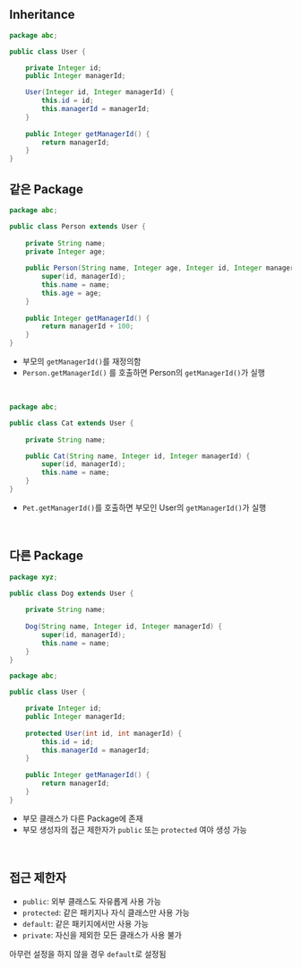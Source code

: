 ## Inheritance

```java
package abc;

public class User {

    private Integer id;
    public Integer managerId;

    User(Integer id, Integer managerId) {
        this.id = id;
        this.managerId = managerId;
    }
    
    public Integer getManagerId() {
        return managerId;
    }
}
```

## 같은 Package

```java
package abc;

public class Person extends User {
    
    private String name;
    private Integer age;
    
    public Person(String name, Integer age, Integer id, Integer managerId) {
        super(id, managerId);
        this.name = name;
        this.age = age;
    }
    
    public Integer getManagerId() {
        return managerId + 100;
    }
}
```
- 부모의 ```getManagerId()```를 재정의함
- ```Person.getManagerId()``` 를 호출하면 Person의 ```getManagerId()```가 실행
<br>

```java
package abc;

public class Cat extends User {
    
    private String name;

    public Cat(String name, Integer id, Integer managerId) {
        super(id, managerId);
        this.name = name;
    }
}
```
- ```Pet.getManagerId()```를 호출하면 부모인 User의 ```getManagerId()```가 실행

<br>

## 다른 Package

```java
package xyz;

public class Dog extends User {
    
    private String name;
    
    Dog(String name, Integer id, Integer managerId) {
        super(id, managerId);
        this.name = name;
    }
}
```
```java
package abc;

public class User {

    private Integer id;
    public Integer managerId;
    
    protected User(int id, int managerId) {
        this.id = id;
        this.managerId = managerId;
    }
    
    public Integer getManagerId() {
        return managerId;
    }
}
```
- 부모 클래스가 다른 Package에 존재
- 부모 생성자의 접근 제한자가 ```public``` 또는 ```protected``` 여야 생성 가능

<br>

## 접근 제한자

- ```public```: 외부 클래스도 자유롭게 사용 가능
- ```protected```: 같은 패키지나 자식 클래스만 사용 가능
- ```default```: 같은 패키지에서만 사용 가능
- ```private```: 자신을 제외한 모든 클래스가 사용 불가

아무런 설정을 하지 않을 경우 ```default```로 설정됨